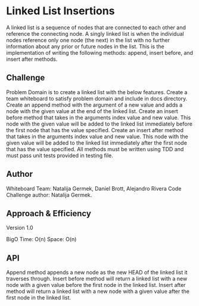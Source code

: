 # Linked List Insertions

A linked list is a sequence of nodes that are connected to each other and reference the connecting node.
A singly linked list is when the individual nodes reference only one node (the next) in the list with no further information about any prior or future nodes in the list.
This is the implementation of writing the following methods: append, insert before, and insert after methods.

## Challenge

Problem Domain is to create a linked list with the below features.
Create a team whiteboard to satisfy problem domain and include in docs directory.
Create an append method with the argument of a new value and adds a node with the given value at the end of the linked list.
Create an insert before method that takes in the arguments index value and new value.  This node with the given value will be added to the linked list immediately before the first node that has the value specified.
Create an insert after method that takes in the arguments index value and new value.  This node with the given value will be added to the linked list immediately after the first node that has the value specified.
All methods must be written using TDD and must pass unit tests provided in testing file.

## Author

Whiteboard Team: Natalija Germek, Daniel Brott, Alejandro Rivera
Code Challenge author: Natalija Germek.

## Approach & Efficiency

Version 1.0

BigO
Time: O(n)
Space: O(n)

## API

Append method appends a new node as the new HEAD of the linked list it traverses through.
Insert before method will return a linked list with a new node with a given value before the first node in the linked list.
Insert after method will return a linked list with a new node with a given value after the first node in the linked list.
